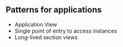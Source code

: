 ## Patterns for applications

* Application View
* Single point of entry to access instances
* Long-lived section views
